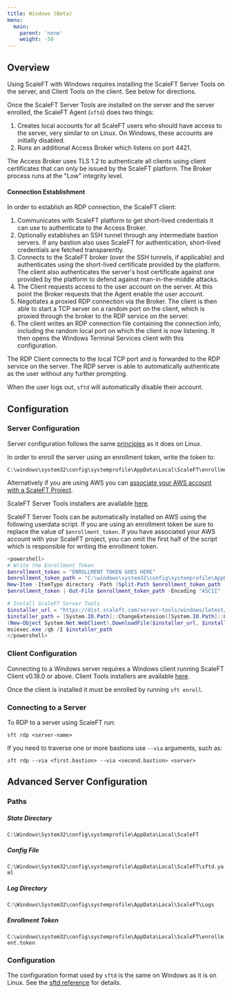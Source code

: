 ```yaml
---
title: Windows (Beta)
menu:
  main:
    parent: 'none'
    weight: -50
---
```


## Overview

Using ScaleFT with Windows requires installing the ScaleFT Server Tools on the server, and Client Tools on the client.
See below for directions.

Once the ScaleFT Server Tools are installed on the server and the server enrolled, the ScaleFT Agent (`sftd`) does two
things:

1. Creates local accounts for all ScaleFT users who should have access to the server, very similar to on Linux. On
   Windows, these accounts are initially disabled.
2. Runs an additional Access Broker which listens on port 4421.

The Access Broker uses TLS 1.2 to authenticate all clients using client certificates that can only be issued by the
ScaleFT platform. The Broker process runs at the "Low" integrity level.

#### Connection Establishment

In order to establish an RDP connection, the ScaleFT client:

1. Communicates with ScaleFT platform to get short-lived credentials it can use to authenticate to the Access Broker.
2. Optionally establishes an SSH tunnel through any intermediate bastion servers. If any bastion also uses ScaleFT
   for authentication, short-lived credentials are fetched transparently.
3. Connects to the ScaleFT broker (over the SSH tunnels, if applicable) and authenticates using the short-lived
   certificate provided by the platform. The client also authenticates the server's host certificate against one
   provided by the platform to defend against man-in-the-middle attacks.
4. The Client requests access to the user account on the server. At this point the Broker requests that the Agent
   enable the user account.
5. Negotiates a proxied RDP connection via the Broker. The client is then able to start a TCP server on a random port
   on the client, which is proxied through the broker to the RDP service on the server.
6. The client writes an RDP connection file containing the connection info, including the random local port on which
   the client is now listening. It then opens the Windows Terminal Services client with this configuration.

The RDP Client connects to the local TCP port and is forwarded to the RDP service on the server. The RDP server is able
to automatically authenticate as the user without any further prompting.

When the user logs out, `sftd` will automatically disable their account.

## Configuration

### Server Configuration

Server configuration follows the same [principles](/docs/enrolling-a-server/) as it does on Linux.

In order to enroll the server using an enrollment token, write the token to:

```
C:\windows\system32\config\systemprofile\AppData\Local\ScaleFT\enrollment.token
```

Alternatively if you are using AWS you can [associate your AWS account with a ScaleFT
Project](/docs/enrolling-a-server/#associating-an-aws-account-with-a-scaleft-project).

ScaleFT Server Tools installers are available [here](https://dist.scaleft.com/server-tools/windows/).

ScaleFT Server Tools can be automatically installed on AWS using the following userdata script. If you are using an
enrollment token be sure to replace the value of `$enrollment_token`. If you have associated your AWS account with your
ScaleFT project, you can omit the first half of the script which is responsible for writing the enrollment token.

```ps1
<powershell>
# Write the Enrollment Token
$enrollment_token = "ENROLLMENT TOKEN GOES HERE"
$enrollment_token_path = "C:\windows\system32\config\systemprofile\AppData\Local\ScaleFT\enrollment.token"
New-Item -ItemType directory -Path (Split-Path $enrollment_token_path -Parent)
$enrollment_token | Out-File $enrollment_token_path -Encoding "ASCII"

# Install ScaleFT Server Tools
$installer_url = "https://dist.scaleft.com/server-tools/windows/latest/ScaleFT-Server-Tools-latest.msi"
$installer_path = [System.IO.Path]::ChangeExtension([System.IO.Path]::GetTempFileName(), ".msi")
(New-Object System.Net.WebClient).DownloadFile($installer_url, $installer_path)
msiexec.exe /qb /I $installer_path
</powershell>
```

### Client Configuration

Connecting to a Windows server requires a Windows client running ScaleFT Client v0.18.0 or above. Client Tools
installers are available [here](https://dist.scaleft.com/client-tools/windows/).

Once the client is installed it must be enrolled by running `sft enroll`.

### Connecting to a Server

To RDP to a server using ScaleFT run:

```
sft rdp <server-name>
```

If you need to traverse one or more bastions use `--via` arguments, such as:

```
sft rdp --via <first.bastion> --via <second.bastion> <server>
```

## Advanced Server Configuration

### Paths

##### State Directory

`C:\Windows\System32\config\systemprofile\AppData\Local\ScaleFT`

##### Config File

`C:\Windows\System32\config\systemprofile\AppData\Local\ScaleFT\sftd.yaml`

##### Log Directory

`C:\Windows\System32\config\systemprofile\AppData\Local\ScaleFT\Logs`

##### Enrollment Token

`C:\windows\system32\config\systemprofile\AppData\Local\ScaleFT\enrollment.token`

### Configuration

The configuration format used by `sftd` is the same on Windows as it is on Linux. See the [sftd reference](/docs/sftd/)
for details.
